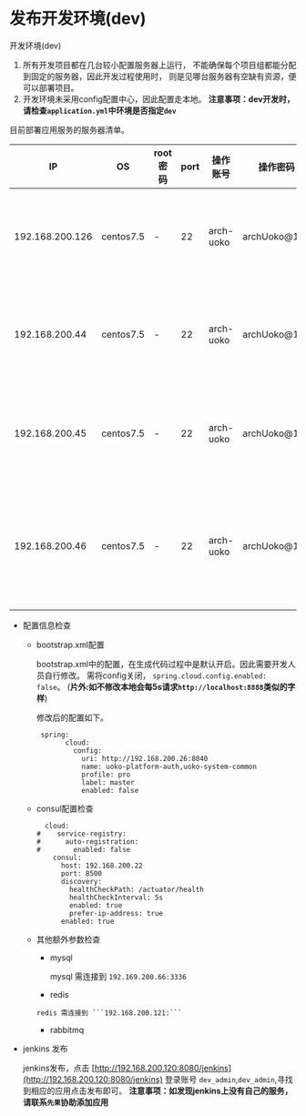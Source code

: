 # 发布开发环境(dev)

开发环境(dev)
1. 所有开发项目都在几台较小配置服务器上运行，
不能确保每个项目组都能分配到固定的服务器，因此开发过程使用时，
则是见哪台服务器有空缺有资源，便可以部署项目。
2. 开发环境未采用config配置中心，因此配置走本地。
**注意事项：dev开发时，请检查`application.yml`中环境是否指定`dev`**

目前部署应用服务的服务器清单。

IP|	OS|	root密码|	port|	操作账号|	操作密码|作用
---|---|---|---|---|---|---
192.168.200.126|	centos7.5|	-|	22|	    arch-uoko|	archUoko@123|X端开发占用中
192.168.200.44|  	centos7.5|        -|	 22|	arch-uoko|	archUoko@123|基础组件占用中
192.168.200.45|  	centos7.5|        -|	 22|	arch-uoko|	archUoko@123|可部署其他服务
192.168.200.46|  	centos7.5|        -|	 22|	arch-uoko|	archUoko@123|可部署其他开发服务

* 配置信息检查
   
    * bootstrap.xml配置
      
      bootstrap.xml中的配置，在生成代码过程中是默认开启。因此需要开发人员自行修改。
      需将config关闭， `spring.cloud.config.enabled: false`。
      (**片外:如不修改本地会每5s请求`http://localhost:8888`类似的字样**)
      
      修改后的配置如下。
      
      ```
       spring:
             cloud:
               config:
                 uri: http://192.168.200.26:8040
                 name: uoko-platform-auth,uoko-system-common
                 profile: pro
                 label: master
                 enabled: false

      ```
    
    * consul配置检查
    
        ```
          cloud:
        #    service-registry:
        #      auto-registration:
        #        enabled: false
            consul:
              host: 192.168.200.22
              port: 8500
              discovery:
                healthCheckPath: /actuator/health
                healthCheckInterval: 5s
                enabled: true
                prefer-ip-address: true
              enabled: true
        ```
    * 其他额外参数检查
    
        * mysql 
          
          mysql 需连接到 ```192.169.200.66:3336```  
        
        *  redis
            
          redis 需连接到 ```192.168.200.121:```
          
        * rabbitmq

* jenkins 发布
  
  jenkins发布，点击 [http://192.168.200.120:8080/jenkins](http://192.168.200.120:8080/jenkins)
  登录账号 `dev_admin`,`dev_admin`,寻找到相应的应用点击发布即可。
  **注意事项：如发现jenkins上没有自己的服务，请联系`先果`协助添加应用**
  
             
      